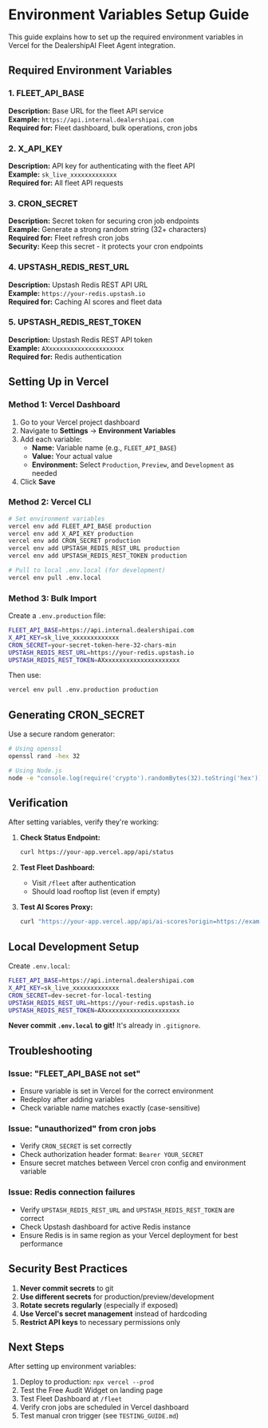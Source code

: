# Environment Variables Setup Guide

This guide explains how to set up the required environment variables in Vercel for the DealershipAI Fleet Agent integration.

## Required Environment Variables

### 1. FLEET_API_BASE
**Description:** Base URL for the fleet API service  
**Example:** `https://api.internal.dealershipai.com`  
**Required for:** Fleet dashboard, bulk operations, cron jobs

### 2. X_API_KEY
**Description:** API key for authenticating with the fleet API  
**Example:** `sk_live_xxxxxxxxxxxxx`  
**Required for:** All fleet API requests

### 3. CRON_SECRET
**Description:** Secret token for securing cron job endpoints  
**Example:** Generate a strong random string (32+ characters)  
**Required for:** Fleet refresh cron jobs  
**Security:** Keep this secret - it protects your cron endpoints

### 4. UPSTASH_REDIS_REST_URL
**Description:** Upstash Redis REST API URL  
**Example:** `https://your-redis.upstash.io`  
**Required for:** Caching AI scores and fleet data

### 5. UPSTASH_REDIS_REST_TOKEN
**Description:** Upstash Redis REST API token  
**Example:** `AXxxxxxxxxxxxxxxxxxxxxx`  
**Required for:** Redis authentication

## Setting Up in Vercel

### Method 1: Vercel Dashboard
1. Go to your Vercel project dashboard
2. Navigate to **Settings** → **Environment Variables**
3. Add each variable:
   - **Name:** Variable name (e.g., `FLEET_API_BASE`)
   - **Value:** Your actual value
   - **Environment:** Select `Production`, `Preview`, and `Development` as needed
4. Click **Save**

### Method 2: Vercel CLI
```bash
# Set environment variables
vercel env add FLEET_API_BASE production
vercel env add X_API_KEY production
vercel env add CRON_SECRET production
vercel env add UPSTASH_REDIS_REST_URL production
vercel env add UPSTASH_REDIS_REST_TOKEN production

# Pull to local .env.local (for development)
vercel env pull .env.local
```

### Method 3: Bulk Import
Create a `.env.production` file:
```bash
FLEET_API_BASE=https://api.internal.dealershipai.com
X_API_KEY=sk_live_xxxxxxxxxxxxx
CRON_SECRET=your-secret-token-here-32-chars-min
UPSTASH_REDIS_REST_URL=https://your-redis.upstash.io
UPSTASH_REDIS_REST_TOKEN=AXxxxxxxxxxxxxxxxxxxxxx
```

Then use:
```bash
vercel env pull .env.production production
```

## Generating CRON_SECRET

Use a secure random generator:
```bash
# Using openssl
openssl rand -hex 32

# Using Node.js
node -e "console.log(require('crypto').randomBytes(32).toString('hex'))"
```

## Verification

After setting variables, verify they're working:

1. **Check Status Endpoint:**
   ```bash
   curl https://your-app.vercel.app/api/status
   ```

2. **Test Fleet Dashboard:**
   - Visit `/fleet` after authentication
   - Should load rooftop list (even if empty)

3. **Test AI Scores Proxy:**
   ```bash
   curl "https://your-app.vercel.app/api/ai-scores?origin=https://example.com"
   ```

## Local Development Setup

Create `.env.local`:
```bash
FLEET_API_BASE=https://api.internal.dealershipai.com
X_API_KEY=sk_live_xxxxxxxxxxxxx
CRON_SECRET=dev-secret-for-local-testing
UPSTASH_REDIS_REST_URL=https://your-redis.upstash.io
UPSTASH_REDIS_REST_TOKEN=AXxxxxxxxxxxxxxxxxxxxxx
```

**Never commit `.env.local` to git!** It's already in `.gitignore`.

## Troubleshooting

### Issue: "FLEET_API_BASE not set"
- Ensure variable is set in Vercel for the correct environment
- Redeploy after adding variables
- Check variable name matches exactly (case-sensitive)

### Issue: "unauthorized" from cron jobs
- Verify `CRON_SECRET` is set correctly
- Check authorization header format: `Bearer YOUR_SECRET`
- Ensure secret matches between Vercel cron config and environment variable

### Issue: Redis connection failures
- Verify `UPSTASH_REDIS_REST_URL` and `UPSTASH_REDIS_REST_TOKEN` are correct
- Check Upstash dashboard for active Redis instance
- Ensure Redis is in same region as your Vercel deployment for best performance

## Security Best Practices

1. **Never commit secrets** to git
2. **Use different secrets** for production/preview/development
3. **Rotate secrets regularly** (especially if exposed)
4. **Use Vercel's secret management** instead of hardcoding
5. **Restrict API keys** to necessary permissions only

## Next Steps

After setting up environment variables:
1. Deploy to production: `npx vercel --prod`
2. Test the Free Audit Widget on landing page
3. Test Fleet Dashboard at `/fleet`
4. Verify cron jobs are scheduled in Vercel dashboard
5. Test manual cron trigger (see `TESTING_GUIDE.md`)

